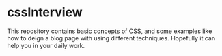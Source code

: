 # cssInterview
This repository contains basic concepts of CSS, and some examples like how to deign a blog page with using different techniques.
Hopefully it can help you in your daily work.
